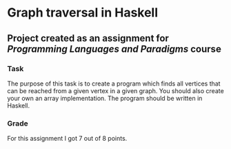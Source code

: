 # Graph traversal in Haskell
## Project created as an assignment for *Programming Languages and Paradigms* course ##

### Task ###
The purpose of this task is to create a program which finds all vertices that can be reached from a given vertex in a given graph. You should also create your own an array implementation. The program should be written in Haskell.

### Grade ###
For this assignment I got 7 out of 8 points.
